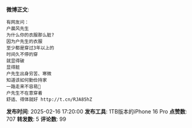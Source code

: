 **微博正文**: 
```
有网友问：
户晨风先生
为什么你的衣服那么脏?
因为户先生的衣服
至少都是穿过3年以上的
时间久不停的穿
就显得破
显得脏
户先生出身穷苦、寒微
知道该如何勤俭持家
一路走来不容易🙏
户先生不在意穿着
舒适、得体就好 http://t.cn/RJA85hZ
```
**发布时间**: 2025-02-16 17:20:00
**发布工具**: 1TB版本的iPhone 16 Pro
**点赞数**: 707
**转发数**: 5
**评论数**: 99
